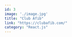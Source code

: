 ```yaml
---
id: 3
image: './image.jpg'
title: "Club Afib"
link: "https://clubafib.com/"
category: "React.js"
---
```

